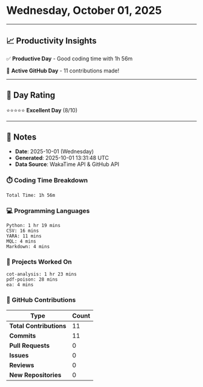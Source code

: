 # Wednesday, October 01, 2025

---

## 📈 Productivity Insights

✅ **Productive Day** - Good coding time with 1h 56m

🚀 **Active GitHub Day** - 11 contributions made!

---

## 🎯 Day Rating

⭐⭐⭐⭐⭐ **Excellent Day** (8/10)

---

## 📝 Notes

- **Date**: 2025-10-01 (Wednesday)
- **Generated**: 2025-10-01 13:31:48 UTC
- **Data Source**: WakaTime API & GitHub API


### ⏱️ Coding Time Breakdown

```
Total Time: 1h 56m
```

### 💻 Programming Languages

```
Python: 1 hr 19 mins
CSV: 16 mins
YARA: 11 mins
MQL: 4 mins
Markdown: 4 mins
```

### 📂 Projects Worked On

```
cot-analysis: 1 hr 23 mins
pdf-poison: 28 mins
ea: 4 mins

```


### 🐙 GitHub Contributions

| Type | Count |
|------|-------|
| **Total Contributions** | 11 |
| **Commits** | 11 |
| **Pull Requests** | 0 |
| **Issues** | 0 |
| **Reviews** | 0 |
| **New Repositories** | 0 |

